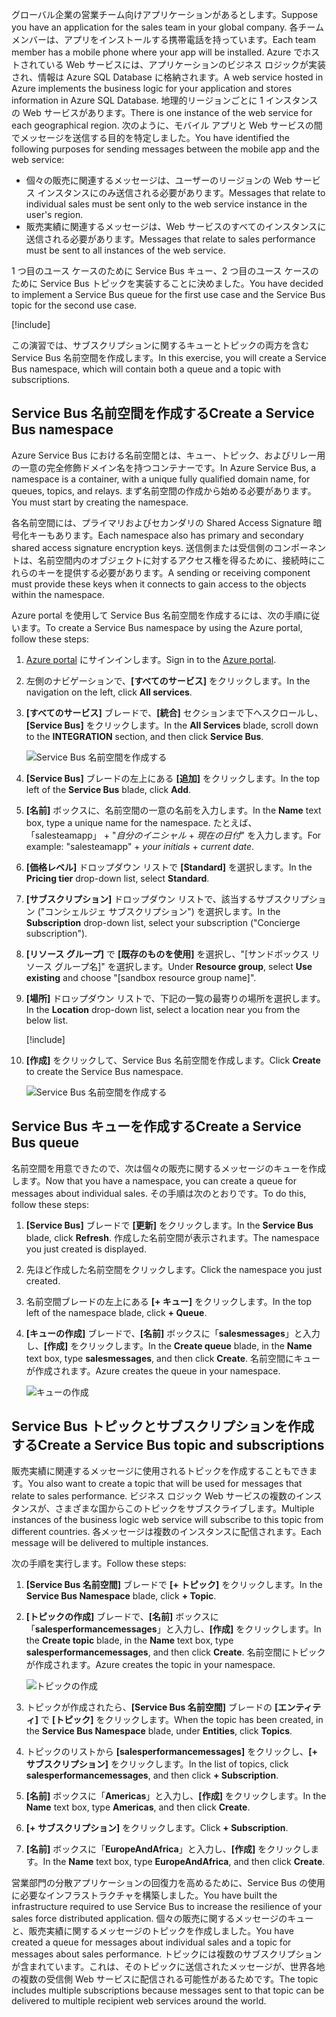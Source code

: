 <span data-ttu-id="02cff-101">グローバル企業の営業チーム向けアプリケーションがあるとします。</span><span class="sxs-lookup"><span data-stu-id="02cff-101">Suppose you have an application for the sales team in your global company.</span></span> <span data-ttu-id="02cff-102">各チーム メンバーは、アプリをインストールする携帯電話を持っています。</span><span class="sxs-lookup"><span data-stu-id="02cff-102">Each team member has a mobile phone where your app will be installed.</span></span> <span data-ttu-id="02cff-103">Azure でホストされている Web サービスには、アプリケーションのビジネス ロジックが実装され、情報は Azure SQL Database に格納されます。</span><span class="sxs-lookup"><span data-stu-id="02cff-103">A web service hosted in Azure implements the business logic for your application and stores information in Azure SQL Database.</span></span> <span data-ttu-id="02cff-104">地理的リージョンごとに 1 インスタンスの Web サービスがあります。</span><span class="sxs-lookup"><span data-stu-id="02cff-104">There is one instance of the web service for each geographical region.</span></span> <span data-ttu-id="02cff-105">次のように、モバイル アプリと Web サービスの間でメッセージを送信する目的を特定しました。</span><span class="sxs-lookup"><span data-stu-id="02cff-105">You have identified the following purposes for sending messages between the mobile app and the web service:</span></span>

- <span data-ttu-id="02cff-106">個々の販売に関連するメッセージは、ユーザーのリージョンの Web サービス インスタンスにのみ送信される必要があります。</span><span class="sxs-lookup"><span data-stu-id="02cff-106">Messages that relate to individual sales must be sent only to the web service instance in the user's region.</span></span>
- <span data-ttu-id="02cff-107">販売実績に関連するメッセージは、Web サービスのすべてのインスタンスに送信される必要があります。</span><span class="sxs-lookup"><span data-stu-id="02cff-107">Messages that relate to sales performance must be sent to all instances of the web service.</span></span>

<span data-ttu-id="02cff-108">1 つ目のユース ケースのために Service Bus キュー、2 つ目のユース ケースのために Service Bus トピックを実装することに決めました。</span><span class="sxs-lookup"><span data-stu-id="02cff-108">You have decided to implement a Service Bus queue for the first use case and the Service Bus topic for the second use case.</span></span>

[!include[](../../../includes/azure-sandbox-activate.md)]

<span data-ttu-id="02cff-109">この演習では、サブスクリプションに関するキューとトピックの両方を含む Service Bus 名前空間を作成します。</span><span class="sxs-lookup"><span data-stu-id="02cff-109">In this exercise, you will create a Service Bus namespace, which will contain both a queue and a topic with subscriptions.</span></span>

## <a name="create-a-service-bus-namespace"></a><span data-ttu-id="02cff-110">Service Bus 名前空間を作成する</span><span class="sxs-lookup"><span data-stu-id="02cff-110">Create a Service Bus namespace</span></span>

<span data-ttu-id="02cff-111">Azure Service Bus における名前空間とは、キュー、トピック、およびリレー用の一意の完全修飾ドメイン名を持つコンテナーです。</span><span class="sxs-lookup"><span data-stu-id="02cff-111">In Azure Service Bus, a namespace is a container, with a unique fully qualified domain name, for queues, topics, and relays.</span></span> <span data-ttu-id="02cff-112">まず名前空間の作成から始める必要があります。</span><span class="sxs-lookup"><span data-stu-id="02cff-112">You must start by creating the namespace.</span></span>

<span data-ttu-id="02cff-113">各名前空間には、プライマリおよびセカンダリの Shared Access Signature 暗号化キーもあります。</span><span class="sxs-lookup"><span data-stu-id="02cff-113">Each namespace also has primary and secondary shared access signature encryption keys.</span></span> <span data-ttu-id="02cff-114">送信側または受信側のコンポーネントは、名前空間内のオブジェクトに対するアクセス権を得るために、接続時にこれらのキーを提供する必要があります。</span><span class="sxs-lookup"><span data-stu-id="02cff-114">A sending or receiving component must provide these keys when it connects to gain access to the objects within the namespace.</span></span>

<span data-ttu-id="02cff-115">Azure portal を使用して Service Bus 名前空間を作成するには、次の手順に従います。</span><span class="sxs-lookup"><span data-stu-id="02cff-115">To create a Service Bus namespace by using the Azure portal, follow these steps:</span></span>

1. <span data-ttu-id="02cff-116">[Azure portal](https://portal.azure.com/learn.docs.microsoft.com?azure-portal=true) にサインインします。</span><span class="sxs-lookup"><span data-stu-id="02cff-116">Sign in to the [Azure portal](https://portal.azure.com/learn.docs.microsoft.com?azure-portal=true).</span></span>

1. <span data-ttu-id="02cff-117">左側のナビゲーションで、**[すべてのサービス]** をクリックします。</span><span class="sxs-lookup"><span data-stu-id="02cff-117">In the navigation on the left, click **All services**.</span></span>

1. <span data-ttu-id="02cff-118">**[すべてのサービス]** ブレードで、**[統合]** セクションまで下へスクロールし、**[Service Bus]** をクリックします。</span><span class="sxs-lookup"><span data-stu-id="02cff-118">In the **All Services** blade, scroll down to the **INTEGRATION** section, and then click **Service Bus**.</span></span>

    ![Service Bus 名前空間を作成する](../media/3-create-namespace-1.png)

1. <span data-ttu-id="02cff-120">**[Service Bus]** ブレードの左上にある **[追加]** をクリックします。</span><span class="sxs-lookup"><span data-stu-id="02cff-120">In the top left of the **Service Bus** blade, click **Add**.</span></span>

1. <span data-ttu-id="02cff-121">**[名前]** ボックスに、名前空間の一意の名前を入力します。</span><span class="sxs-lookup"><span data-stu-id="02cff-121">In the **Name** text box, type a unique name for the namespace.</span></span> <span data-ttu-id="02cff-122">たとえば、「salesteamapp」 + "*自分のイニシャル* + *現在の日付*" を入力します。</span><span class="sxs-lookup"><span data-stu-id="02cff-122">For example: "salesteamapp" + *your initials* + *current date*.</span></span>

1. <span data-ttu-id="02cff-123">**[価格レベル]** ドロップダウン リストで **[Standard]** を選択します。</span><span class="sxs-lookup"><span data-stu-id="02cff-123">In the **Pricing tier** drop-down list, select **Standard**.</span></span>

1. <span data-ttu-id="02cff-124">**[サブスクリプション]** ドロップダウン リストで、該当するサブスクリプション ("コンシェルジェ サブスクリプション") を選択します。</span><span class="sxs-lookup"><span data-stu-id="02cff-124">In the **Subscription** drop-down list, select your subscription ("Concierge subscription").</span></span>

1. <span data-ttu-id="02cff-125">**[リソース グループ]** で **[既存のものを使用]** を選択し、"<rgn>[サンドボックス リソース グループ名]</rgn>" を選択します。</span><span class="sxs-lookup"><span data-stu-id="02cff-125">Under **Resource group**, select **Use existing** and choose "<rgn>[sandbox resource group name]</rgn>".</span></span>

1. <span data-ttu-id="02cff-126">**[場所]** ドロップダウン リストで、下記の一覧の最寄りの場所を選択します。</span><span class="sxs-lookup"><span data-stu-id="02cff-126">In the **Location** drop-down list, select a location near you from the below list.</span></span>

    [!include[](../../../includes/azure-sandbox-regions-first-mention-note-friendly.md)]

1. <span data-ttu-id="02cff-127">**[作成]** をクリックして、Service Bus 名前空間を作成します。</span><span class="sxs-lookup"><span data-stu-id="02cff-127">Click **Create** to create the Service Bus namespace.</span></span>

    ![Service Bus 名前空間を作成する](../media/3-create-namespace-2.png)

## <a name="create-a-service-bus-queue"></a><span data-ttu-id="02cff-129">Service Bus キューを作成する</span><span class="sxs-lookup"><span data-stu-id="02cff-129">Create a Service Bus queue</span></span>

<span data-ttu-id="02cff-130">名前空間を用意できたので、次は個々の販売に関するメッセージのキューを作成します。</span><span class="sxs-lookup"><span data-stu-id="02cff-130">Now that you have a namespace, you can create a queue for messages about individual sales.</span></span> <span data-ttu-id="02cff-131">その手順は次のとおりです。</span><span class="sxs-lookup"><span data-stu-id="02cff-131">To do this, follow these steps:</span></span>

1. <span data-ttu-id="02cff-132">**[Service Bus]** ブレードで **[更新]** をクリックします。</span><span class="sxs-lookup"><span data-stu-id="02cff-132">In the **Service Bus** blade, click **Refresh**.</span></span> <span data-ttu-id="02cff-133">作成した名前空間が表示されます。</span><span class="sxs-lookup"><span data-stu-id="02cff-133">The namespace you just created is displayed.</span></span>

1. <span data-ttu-id="02cff-134">先ほど作成した名前空間をクリックします。</span><span class="sxs-lookup"><span data-stu-id="02cff-134">Click the namespace you just created.</span></span>

1. <span data-ttu-id="02cff-135">名前空間ブレードの左上にある **[+ キュー]** をクリックします。</span><span class="sxs-lookup"><span data-stu-id="02cff-135">In the top left of the namespace blade, click **+ Queue**.</span></span>

1. <span data-ttu-id="02cff-136">**[キューの作成]** ブレードで、**[名前]** ボックスに「**salesmessages**」と入力し、**[作成]** をクリックします。</span><span class="sxs-lookup"><span data-stu-id="02cff-136">In the **Create queue** blade, in the **Name** text box, type **salesmessages**, and then click **Create**.</span></span> <span data-ttu-id="02cff-137">名前空間にキューが作成されます。</span><span class="sxs-lookup"><span data-stu-id="02cff-137">Azure creates the queue in your namespace.</span></span>

    ![キューの作成](../media/3-create-queue.png)

## <a name="create-a-service-bus-topic-and-subscriptions"></a><span data-ttu-id="02cff-139">Service Bus トピックとサブスクリプションを作成する</span><span class="sxs-lookup"><span data-stu-id="02cff-139">Create a Service Bus topic and subscriptions</span></span>

<span data-ttu-id="02cff-140">販売実績に関連するメッセージに使用されるトピックを作成することもできます。</span><span class="sxs-lookup"><span data-stu-id="02cff-140">You also want to create a topic that will be used for messages that relate to sales performance.</span></span> <span data-ttu-id="02cff-141">ビジネス ロジック Web サービスの複数のインスタンスが、さまざまな国からこのトピックをサブスクライブします。</span><span class="sxs-lookup"><span data-stu-id="02cff-141">Multiple instances of the business logic web service will subscribe to this topic from different countries.</span></span> <span data-ttu-id="02cff-142">各メッセージは複数のインスタンスに配信されます。</span><span class="sxs-lookup"><span data-stu-id="02cff-142">Each message will be delivered to multiple instances.</span></span>

<span data-ttu-id="02cff-143">次の手順を実行します。</span><span class="sxs-lookup"><span data-stu-id="02cff-143">Follow these steps:</span></span>

1. <span data-ttu-id="02cff-144">**[Service Bus 名前空間]** ブレードで **[+ トピック]** をクリックします。</span><span class="sxs-lookup"><span data-stu-id="02cff-144">In the **Service Bus Namespace** blade, click **+ Topic**.</span></span>

1. <span data-ttu-id="02cff-145">**[トピックの作成]** ブレードで、**[名前]** ボックスに「**salesperformancemessages**」と入力し、**[作成]** をクリックします。</span><span class="sxs-lookup"><span data-stu-id="02cff-145">In the **Create topic** blade, in the **Name** text box, type **salesperformancemessages**, and then click **Create**.</span></span> <span data-ttu-id="02cff-146">名前空間にトピックが作成されます。</span><span class="sxs-lookup"><span data-stu-id="02cff-146">Azure creates the topic in your namespace.</span></span>

    ![トピックの作成](../media/3-create-topic.png)

1. <span data-ttu-id="02cff-148">トピックが作成されたら、**[Service Bus 名前空間]** ブレードの **[エンティティ]** で **[トピック]** をクリックします。</span><span class="sxs-lookup"><span data-stu-id="02cff-148">When the topic has been created, in the **Service Bus Namespace** blade, under **Entities**, click **Topics**.</span></span>

1. <span data-ttu-id="02cff-149">トピックのリストから **[salesperformancemessages]** をクリックし、**[+ サブスクリプション]** をクリックします。</span><span class="sxs-lookup"><span data-stu-id="02cff-149">In the list of topics, click **salesperformancemessages**, and then click **+ Subscription**.</span></span>

1. <span data-ttu-id="02cff-150">**[名前]** ボックスに「**Americas**」と入力し、**[作成]** をクリックします。</span><span class="sxs-lookup"><span data-stu-id="02cff-150">In the **Name** text box, type **Americas**, and then click **Create**.</span></span>

1. <span data-ttu-id="02cff-151">**[+ サブスクリプション]** をクリックします。</span><span class="sxs-lookup"><span data-stu-id="02cff-151">Click **+ Subscription**.</span></span>

1. <span data-ttu-id="02cff-152">**[名前]** ボックスに「**EuropeAndAfrica**」と入力し、**[作成]** をクリックします。</span><span class="sxs-lookup"><span data-stu-id="02cff-152">In the **Name** text box, type **EuropeAndAfrica**, and then click **Create**.</span></span>

<span data-ttu-id="02cff-153">営業部門の分散アプリケーションの回復力を高めるために、Service Bus の使用に必要なインフラストラクチャを構築しました。</span><span class="sxs-lookup"><span data-stu-id="02cff-153">You have built the infrastructure required to use Service Bus to increase the resilience of your sales force distributed application.</span></span> <span data-ttu-id="02cff-154">個々の販売に関するメッセージのキューと、販売実績に関するメッセージのトピックを作成しました。</span><span class="sxs-lookup"><span data-stu-id="02cff-154">You have created a queue for messages about individual sales and a topic for messages about sales performance.</span></span> <span data-ttu-id="02cff-155">トピックには複数のサブスクリプションが含まれています。これは、そのトピックに送信されたメッセージが、世界各地の複数の受信側 Web サービスに配信される可能性があるためです。</span><span class="sxs-lookup"><span data-stu-id="02cff-155">The topic includes multiple subscriptions because messages sent to that topic can be delivered to multiple recipient web services around the world.</span></span>
